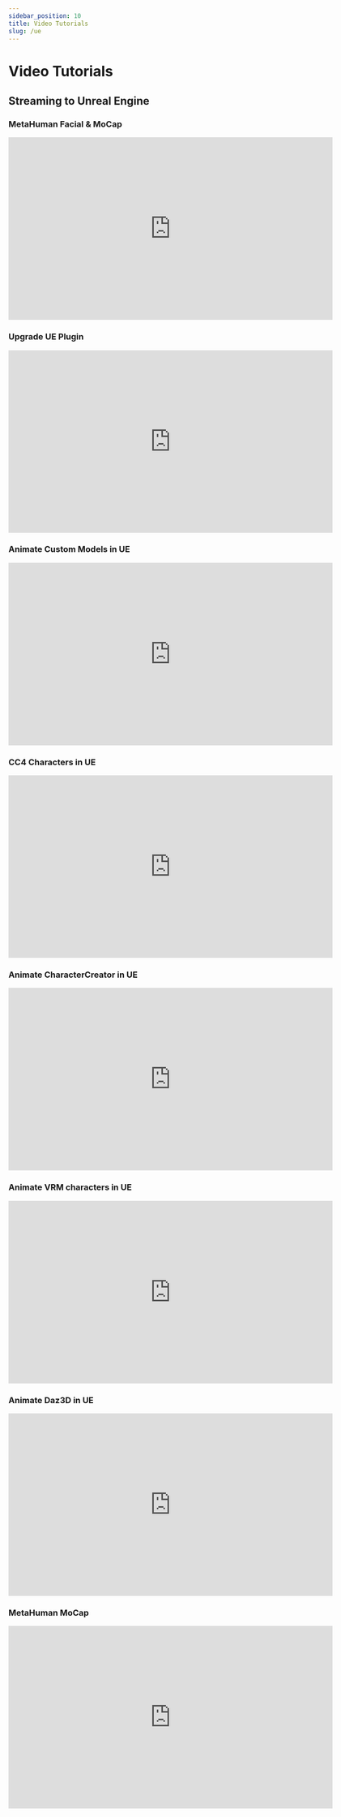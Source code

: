 ```yaml
---
sidebar_position: 10
title: Video Tutorials
slug: /ue
---	
```

# Video Tutorials

## Streaming to Unreal Engine

### MetaHuman Facial & MoCap

<iframe width="640" height="360" src="https://www.youtube.com/embed/VySWqbpcPVc?si=NrMPqlLG5OYRQyxD" title="YouTube video player" frameborder="0" allow="accelerometer; autoplay; clipboard-write; encrypted-media; gyroscope; picture-in-picture; web-share" allowfullscreen></iframe>

### Upgrade UE Plugin

<iframe width="640" height="360" src="https://www.youtube.com/embed/0YSOR2s_rko?si=lrufNfLCDLJmuUEF" title="YouTube video player" frameborder="0" allow="accelerometer; autoplay; clipboard-write; encrypted-media; gyroscope; picture-in-picture; web-share" allowfullscreen></iframe>

### Animate Custom Models in UE

<iframe width="640" height="360" src="https://www.youtube.com/embed/fsNpU4sruSI?si=GywYrdof1zjxi00A" title="YouTube video player" frameborder="0" allow="accelerometer; autoplay; clipboard-write; encrypted-media; gyroscope; picture-in-picture; web-share" allowfullscreen></iframe>

### CC4 Characters in UE

<iframe width="640" height="360" src="https://www.youtube.com/embed/vlGl9-5zZDo" title="YouTube video player" frameborder="0" allow="accelerometer; autoplay; clipboard-write; encrypted-media; gyroscope; picture-in-picture; web-share" allowfullscreen></iframe>

### Animate CharacterCreator in UE

<iframe width="640" height="360" src="https://www.youtube.com/embed/NDslO7iYeto?si=COF8upk1l5qZl8v2" title="YouTube video player" frameborder="0" allow="accelerometer; autoplay; clipboard-write; encrypted-media; gyroscope; picture-in-picture; web-share" allowfullscreen></iframe>

### Animate VRM characters in UE

<iframe width="640" height="360" src="https://www.youtube.com/embed/Sc2sk1hXN9c?si=YnoGr0ifz0iEHEhf" title="YouTube video player" frameborder="0" allow="accelerometer; autoplay; clipboard-write; encrypted-media; gyroscope; picture-in-picture; web-share" allowfullscreen></iframe>

### Animate Daz3D in UE

<iframe width="640" height="360" src="https://www.youtube.com/embed/tXToSJjUeQQ?si=Q5kWulMaf264ZOmP" title="YouTube video player" frameborder="0" allow="accelerometer; autoplay; clipboard-write; encrypted-media; gyroscope; picture-in-picture; web-share" allowfullscreen></iframe>

### MetaHuman MoCap

<iframe width="640" height="360" src="https://www.youtube.com/embed/xqTqWk1jUQ0?si=uTrddXNoAwcF1KMC" title="YouTube video player" frameborder="0" allow="accelerometer; autoplay; clipboard-write; encrypted-media; gyroscope; picture-in-picture; web-share" allowfullscreen></iframe>